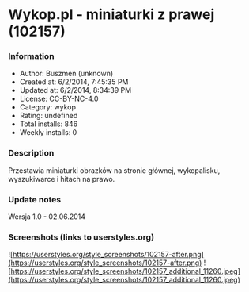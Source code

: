 # Wykop.pl - miniaturki z prawej (102157)

### Information
- Author: Buszmen (unknown)
- Created at: 6/2/2014, 7:45:35 PM
- Updated at: 6/2/2014, 8:34:39 PM
- License: CC-BY-NC-4.0
- Category: wykop
- Rating: undefined
- Total installs: 846
- Weekly installs: 0


### Description
Przestawia miniaturki obrazków na stronie głównej, wykopalisku, wyszukiwarce i hitach na prawo.

### Update notes
Wersja 1.0 - 02.06.2014

### Screenshots (links to userstyles.org)
![https://userstyles.org/style_screenshots/102157-after.png](https://userstyles.org/style_screenshots/102157-after.png)
![https://userstyles.org/style_screenshots/102157_additional_11260.jpeg](https://userstyles.org/style_screenshots/102157_additional_11260.jpeg)

